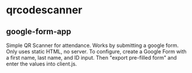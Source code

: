 # qrcodescanner

## google-form-app

Simple QR Scanner for attendance. Works by submitting a google form. Only uses static HTML, no server. To configure, create a Google Form with a first name, last name, and ID input. Then "export pre-filled form" and enter the values into client.js.

